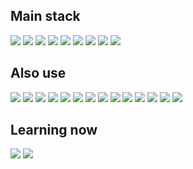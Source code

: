 ## Main stack
<img src="https://img.shields.io/badge/vue-1F2328?style=for-the-badge&logo=vue.js&logoColor=white"/> <img src="https://img.shields.io/badge/nuxt-1F2328?style=for-the-badge&logo=nuxt&logoColor=white"/> <img src="https://img.shields.io/badge/typescript-1F2328?style=for-the-badge&logo=typescript&logoColor=white"/> <img src="https://img.shields.io/badge/pinia-1F2328?style=for-the-badge&logo=pinia&logoColor=white"/> <img src="https://img.shields.io/badge/tailwindcss-1F2328?style=for-the-badge&logo=tailwindcss&logoColor=white"/> <img src="https://img.shields.io/badge/vite-1F2328?style=for-the-badge&logo=vite&logoColor=white"/> <img src="https://img.shields.io/badge/HTML-1F2328?style=for-the-badge&logo=html5&logoColor=white"/> <img src="https://img.shields.io/badge/css-1F2328?style=for-the-badge&logo=css3&logoColor=white"/> <img src="https://img.shields.io/badge/javascript-1F2328?style=for-the-badge&logo=javascript&logoColor=white"/> 

## Also use
<img src="https://img.shields.io/badge/vercel-1F2328?style=for-the-badge&logo=vercel&logoColor=white"/> <img src="https://img.shields.io/badge/firebase-1F2328?style=for-the-badge&logo=firebase&logoColor=white"/> <img src="https://img.shields.io/badge/appwrite-1F2328?style=for-the-badge&logo=appwrite&logoColor=white"/> <img src="https://img.shields.io/badge/supabase-1F2328?style=for-the-badge&logo=supabase&logoColor=white"/> <img src="https://img.shields.io/badge/railway-1F2328?style=for-the-badge&logo=railway&logoColor=white"/> <img src="https://img.shields.io/badge/python-1F2328?style=for-the-badge&logo=python&logoColor=white"/> <img src="https://img.shields.io/badge/fastapi-1F2328?style=for-the-badge&logo=fastapi&logoColor=white"/> <img src="https://img.shields.io/badge/figma-1F2328?style=for-the-badge&logo=figma&logoColor=white"/> <img src="https://img.shields.io/badge/sass-1F2328?style=for-the-badge&logo=sass&logoColor=white"/> <img src="https://img.shields.io/badge/prettier-1F2328?style=for-the-badge&logo=prettier&logoColor=white"/> <img src="https://img.shields.io/badge/eslint-1F2328?style=for-the-badge&logo=eslint&logoColor=white"/> <img src="https://img.shields.io/badge/three.js-1F2328?style=for-the-badge&logo=three.js&logoColor=white"/> <img src="https://img.shields.io/badge/node.js-1F2328?style=for-the-badge&logo=node.js&logoColor=white"/> <img src="https://img.shields.io/badge/astro-1F2328?style=for-the-badge&logo=astro&logoColor=white"/>

## Learning now
  <img src="https://img.shields.io/badge/angular-1F2328?style=for-the-badge&logo=angular&logoColor=white"/> <img src="https://img.shields.io/badge/mongodb-1F2328?style=for-the-badge&logo=mongodb&logoColor=white"/>
